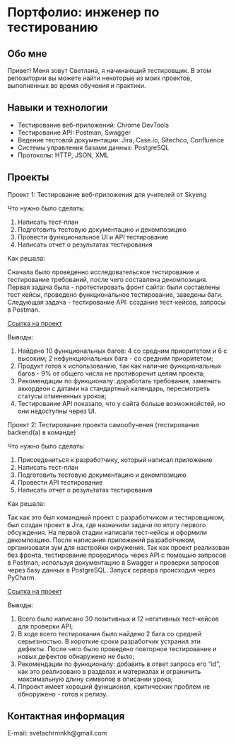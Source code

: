 # Портфолио: инженер по тестированию

## Обо мне 

Привет! Меня зовут Светлана, я начинающий тестировщик. 
В этом репозитории вы можете найти некоторые из моих проектов, выполненных во время обучения и практики. 
<br>

## Навыки и технологии 
- Тестирование веб-приложений: Chrome DevTools
- Тестирование API: Postman, Swagger
- Ведение тестовой документации: Jira, Case.io, Sitechco, Confluence
-  Системы управления базами данных: PostgreSQL
- Протоколы: HTTP, JSON, XML

## Проекты 
<p>Проект 1: Тестирование веб-приложения для учителей от Skyeng</p>
<p>Что нужно было сделать:</p>
<ol>
  <li> Написать тест-план</li>
  <li> Подготовить тестовую документацию и декомпозицию </li>
  <li> Провести функциональное UI и API тестирование</li>
  <li> Написать отчет о результатах тестирования </li>
</ol>
<p>Как решала:</p>
<p> Сначала было проведенно исследовательское тестирование и тестирование требований, после чего составлена декомпозиция. Первая задача была - протестировать фронт сайта:   были составлены тест кейсы, проведено функциональное тестирование, заведены баги. Следующая задача - тестирование API: создание тест-кейсов, запросы в Postman.</p>

[Ссылка на проект](https://azure-calcium-178.notion.site/ea6f77e25ac34ec4b4ef18d9e9712a92?pvs=4)

<p>Выводы:</p>
<ol>
  <li> Найдено 10 функциональных багов: 4 cо средним приоритетом и 6 с высоким; 2 нефункциональных бага - со средним приоритетом;</li> 
  <li> Продукт готов к использованию, так как наличие функциональных багов - 9% от общего числа не противоречит целям проекта; </li>
  <li> Рекомендации по функционалу: доработать требования, заменить аккордеон с датами на стандартный календарь, пересмотреть статусы отмененных уроков; </li>
  <li> Тестирование API показало, что у сайта больше возможнойстей, но они недоступны через UI.</li>
</ol>


<p>Проект 2: Тестирование проекта самообучения (тестирование backend(a) в команде) </p>
<p>Что нужно было сделать:</p>
<ol>
  <li> Присоедениться к разработчику, который написал приложение </li>
  <li> Написать тест-план</li>
  <li> Подготовить тестовую документацию и декомпозицию </li>
  <li> Провести API тестирование </li>
  <li> Написать отчет о результатах тестирования </li>
</ol>
<p>Как решала:</p>
<p> Так как это был командный проект с разработчиком и тестировщиком, был создан проект в Jira, где назначили задачи по итогу первого обсуждения. На первой стадии написали тест-кейсы и оформили декомпозцию. После написания приложений разработчиком, организовали зум для настройки окружения. Так как проект реализован без фронта, тестирование проводилось через API с помощью запросов в Postman, используя документацию в Swagger и проверки запросов через базу данных в PostgreSQL. Запуск сервера происходил через PyCharm.</p>

[Ссылка на проект](https://azure-calcium-178.notion.site/ea6f77e25ac34ec4b4ef18d9e9712a92?pvs=4)

<p>Выводы:</p>
<ol>
  <li> Всего было написано 30 позитивных и 12 негативных тест-кейсов для проверки API;</li> 
  <li> В ходе всего тестирования было найдено 2 бага со средней серьезностью. В короткие сроки разработчик устранил эти дефекты. После чего было проведено повторное тестирование и новых дефектов обнаружено не было; </li>
  <li> Рекомендации по функционалу: добавить в ответ запроса его “id“,  как это реализовано в разделах и материалах и ограничить максимальную длину символов в описании урока; </li>
  <li> Ппроект имеет хороший функционал, критических проблем не обноружено - готов к релизу.</li>
</ol>
                                                         
## Контактная информация 
<p>E-mail: svetachrmnkh@gmail.com</p>
